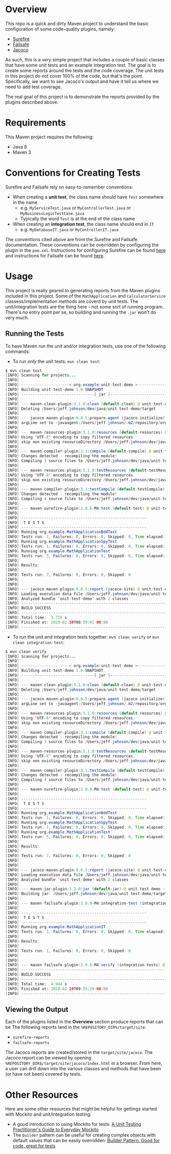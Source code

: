 # Overview
This repo is a quick and dirty Maven project to understand the basic configuration of some code-quality plugins, namely:

* [Surefire](https://maven.apache.org/surefire/maven-surefire-plugin/index.html)
* [Failsafe](https://maven.apache.org/surefire/maven-failsafe-plugin/)
* [Jacoco](https://www.eclemma.org/jacoco/trunk/doc/maven.html)

As such, this is a _very_ simple project that includes a couple of basic classes that have some unit tests and an example integration test.  The goal is to create some reports around the tests and the code coverage.  The unit tests in this project do not cover 100% of the code, but that's the point.  Specifically, we want to see Jacoco's output and have it tell us where we need to add test coverage.

The real goal of this project is to demonstrate the reports provided by the plugins described above.

# Requirements
This Maven project requires the following:

* Java 8
* Maven 3

# Conventions for Creating Tests
Surefire and Failsafe rely on easy-to-remember conventions:

* When creating a **unit test**, the class name should have `Test` somewhere in the name
  * e.g. `MyServiceTest.java` or `MyControllerTest.java` or `MyBusinessLogicTestCase.java`
  * Typically the word `Test` is at the end of the class name
* When creating an **integration test**, the class name should end in `IT`
  * e.g. `MyDatabaseIT.java` or `MyControllerIT.java`

The conventions cited above are from the Surefire and Failsafe documentation.  These conventions can be overridden by configuring the plugin in the `pom.xml`.  Instructions for configuring Surefire can be found [here](https://maven.apache.org/surefire/maven-surefire-plugin/examples/inclusion-exclusion.html) and instructions for Failsafe can be found [here](https://maven.apache.org/surefire/maven-failsafe-plugin/examples/inclusion-exclusion.html).

# Usage
This project is really geared to generating reports from the Maven plugins included in this project.  Some of the `MathApplication` and `CalculatorService` classess/implementation methods are coverd by unit tests.  The unit/integration tests are the thing here - not some sort of running program.  There's no entry point per se, so building and running the `.jar` won't do very much.

## Running the Tests
To have Maven run the unit and/or integration tests, use one of the following commands:

* To run _only_ the unit tests:  `mvn clean test`:

```java
$ mvn clean test
[INFO] Scanning for projects...
[INFO]
[INFO] ---------------------< org.example:unit-test-demo >---------------------
[INFO] Building unit-test-demo 1.0-SNAPSHOT
[INFO] --------------------------------[ jar ]---------------------------------
[INFO]
[INFO] --- maven-clean-plugin:3.1.0:clean (default-clean) @ unit-test-demo ---
[INFO] Deleting /Users/jeff.johnson/dev/java/unit-test-demo/target
[INFO]
[INFO] --- jacoco-maven-plugin:0.8.5:prepare-agent (jacoco-initialize) @ unit-test-demo ---
[INFO] argLine set to -javaagent:/Users/jeff.johnson/.m2/repository/org/jacoco/org.jacoco.agent/0.8.5/org.jacoco.agent-0.8.5-runtime.jar=destfile=/Users/jeff.johnson/dev/java/unit-test-demo/target/jacoco.exec
[INFO]
[INFO] --- maven-resources-plugin:3.1.0:resources (default-resources) @ unit-test-demo ---
[INFO] Using 'UTF-8' encoding to copy filtered resources.
[INFO] skip non existing resourceDirectory /Users/jeff.johnson/dev/java/unit-test-demo/src/main/resources
[INFO]
[INFO] --- maven-compiler-plugin:3.1:compile (default-compile) @ unit-test-demo ---
[INFO] Changes detected - recompiling the module!
[INFO] Compiling 3 source files to /Users/jeff.johnson/dev/java/unit-test-demo/target/classes
[INFO]
[INFO] --- maven-resources-plugin:3.1.0:testResources (default-testResources) @ unit-test-demo ---
[INFO] Using 'UTF-8' encoding to copy filtered resources.
[INFO] skip non existing resourceDirectory /Users/jeff.johnson/dev/java/unit-test-demo/src/test/resources
[INFO]
[INFO] --- maven-compiler-plugin:3.1:testCompile (default-testCompile) @ unit-test-demo ---
[INFO] Changes detected - recompiling the module!
[INFO] Compiling 4 source files to /Users/jeff.johnson/dev/java/unit-test-demo/target/test-classes
[INFO]
[INFO] --- maven-surefire-plugin:3.0.0-M4:test (default-test) @ unit-test-demo ---
[INFO]
[INFO] -------------------------------------------------------
[INFO]  T E S T S
[INFO] -------------------------------------------------------
[INFO] Running org.example.MathApplicationBddTest
[INFO] Tests run: 1, Failures: 0, Errors: 0, Skipped: 0, Time elapsed: 0.614 s - in org.example.MathApplicationBddTest
[INFO] Running org.example.MathApplicationSpyTest
[INFO] Tests run: 1, Failures: 0, Errors: 0, Skipped: 0, Time elapsed: 0.047 s - in org.example.MathApplicationSpyTest
[INFO] Running org.example.MathApplicationTest
[INFO] Tests run: 5, Failures: 0, Errors: 0, Skipped: 0, Time elapsed: 0.018 s - in org.example.MathApplicationTest
[INFO]
[INFO] Results:
[INFO]
[INFO] Tests run: 7, Failures: 0, Errors: 0, Skipped: 0
[INFO]
[INFO]
[INFO] --- jacoco-maven-plugin:0.8.5:report (jacoco-site) @ unit-test-demo ---
[INFO] Loading execution data file /Users/jeff.johnson/dev/java/unit-test-demo/target/jacoco.exec
[INFO] Analyzed bundle 'unit-test-demo' with 2 classes
[INFO] ------------------------------------------------------------------------
[INFO] BUILD SUCCESS
[INFO] ------------------------------------------------------------------------
[INFO] Total time:  3.719 s
[INFO] Finished at: 2020-02-19T08:59:02-08:00
[INFO] ------------------------------------------------------------------------
```

* To run the unit and integration tests together:  `mvn clean verify` or `mvn clean integration-test`:

```java
$ mvn clean verify
[INFO] Scanning for projects...
[INFO]
[INFO] ---------------------< org.example:unit-test-demo >---------------------
[INFO] Building unit-test-demo 1.0-SNAPSHOT
[INFO] --------------------------------[ jar ]---------------------------------
[INFO]
[INFO] --- maven-clean-plugin:3.1.0:clean (default-clean) @ unit-test-demo ---
[INFO] Deleting /Users/jeff.johnson/dev/java/unit-test-demo/target
[INFO]
[INFO] --- jacoco-maven-plugin:0.8.5:prepare-agent (jacoco-initialize) @ unit-test-demo ---
[INFO] argLine set to -javaagent:/Users/jeff.johnson/.m2/repository/org/jacoco/org.jacoco.agent/0.8.5/org.jacoco.agent-0.8.5-runtime.jar=destfile=/Users/jeff.johnson/dev/java/unit-test-demo/target/jacoco.exec
[INFO]
[INFO] --- maven-resources-plugin:3.1.0:resources (default-resources) @ unit-test-demo ---
[INFO] Using 'UTF-8' encoding to copy filtered resources.
[INFO] skip non existing resourceDirectory /Users/jeff.johnson/dev/java/unit-test-demo/src/main/resources
[INFO]
[INFO] --- maven-compiler-plugin:3.1:compile (default-compile) @ unit-test-demo ---
[INFO] Changes detected - recompiling the module!
[INFO] Compiling 3 source files to /Users/jeff.johnson/dev/java/unit-test-demo/target/classes
[INFO]
[INFO] --- maven-resources-plugin:3.1.0:testResources (default-testResources) @ unit-test-demo ---
[INFO] Using 'UTF-8' encoding to copy filtered resources.
[INFO] skip non existing resourceDirectory /Users/jeff.johnson/dev/java/unit-test-demo/src/test/resources
[INFO]
[INFO] --- maven-compiler-plugin:3.1:testCompile (default-testCompile) @ unit-test-demo ---
[INFO] Changes detected - recompiling the module!
[INFO] Compiling 4 source files to /Users/jeff.johnson/dev/java/unit-test-demo/target/test-classes
[INFO]
[INFO] --- maven-surefire-plugin:3.0.0-M4:test (default-test) @ unit-test-demo ---
[INFO]
[INFO] -------------------------------------------------------
[INFO]  T E S T S
[INFO] -------------------------------------------------------
[INFO] Running org.example.MathApplicationBddTest
[INFO] Tests run: 1, Failures: 0, Errors: 0, Skipped: 0, Time elapsed: 0.607 s - in org.example.MathApplicationBddTest
[INFO] Running org.example.MathApplicationSpyTest
[INFO] Tests run: 1, Failures: 0, Errors: 0, Skipped: 0, Time elapsed: 0.047 s - in org.example.MathApplicationSpyTest
[INFO] Running org.example.MathApplicationTest
[INFO] Tests run: 5, Failures: 0, Errors: 0, Skipped: 0, Time elapsed: 0.02 s - in org.example.MathApplicationTest
[INFO]
[INFO] Results:
[INFO]
[INFO] Tests run: 7, Failures: 0, Errors: 0, Skipped: 0
[INFO]
[INFO]
[INFO] --- jacoco-maven-plugin:0.8.5:report (jacoco-site) @ unit-test-demo ---
[INFO] Loading execution data file /Users/jeff.johnson/dev/java/unit-test-demo/target/jacoco.exec
[INFO] Analyzed bundle 'unit-test-demo' with 2 classes
[INFO]
[INFO] --- maven-jar-plugin:3.2.0:jar (default-jar) @ unit-test-demo ---
[INFO] Building jar: /Users/jeff.johnson/dev/java/unit-test-demo/target/unit-test-demo-1.0-SNAPSHOT.jar
[INFO]
[INFO] --- maven-failsafe-plugin:3.0.0-M4:integration-test (integration-tests) @ unit-test-demo ---
[INFO]
[INFO] -------------------------------------------------------
[INFO]  T E S T S
[INFO] -------------------------------------------------------
[INFO] Running org.example.MathApplicationIT
[INFO] Tests run: 1, Failures: 0, Errors: 0, Skipped: 0, Time elapsed: 0.302 s - in org.example.MathApplicationIT
[INFO]
[INFO] Results:
[INFO]
[INFO] Tests run: 1, Failures: 0, Errors: 0, Skipped: 0
[INFO]
[INFO]
[INFO] --- maven-failsafe-plugin:3.0.0-M4:verify (integration-tests) @ unit-test-demo ---
[INFO] ------------------------------------------------------------------------
[INFO] BUILD SUCCESS
[INFO] ------------------------------------------------------------------------
[INFO] Total time:  4.944 s
[INFO] Finished at: 2020-02-19T09:35:29-08:00
[INFO] ------------------------------------------------------------------------
```

## Viewing the Output
Each of the plugins listed in the **Overview** section produce reports that can be The following reports land in the `%REPOSITORY_DIR%/target/site`:

* `surefire-reports`
* `failsafe-reports`

The Jacoco reports are created/stored in the `target/site/jacoco`.  The Jacoco report can be viewed by opening `%REPOSITORY_DIR$/target/site/jacoco/index.html` in a browser.  From here, a user can drill down into the various classes and methods that have been (or have not been) covered by tests.

# Other Resources
Here are some other resources that might be helpful for gettings started with Mockito and unit/integration testing:

* A good introduction to using Mockito for tests: [A Unit Testing Practitioner's Guide to Everyday Mockito](https://www.toptal.com/java/a-guide-to-everyday-mockito)
* The `builder` pattern can be useful for creating complex objects with default values that can be easily overridden: [Builder Pattern: Good for code, great for tests](https://www.javacodegeeks.com/2013/06/builder-pattern-good-for-code-great-for-tests.html)